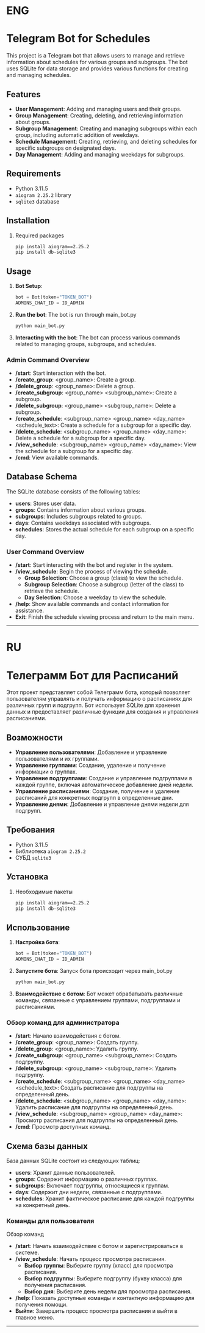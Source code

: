 # ENG
# Telegram Bot for Schedules

This project is a Telegram bot that allows users to manage and retrieve information about schedules for various groups and subgroups. The bot uses SQLite for data storage and provides various functions for creating and managing schedules.

## Features

- **User Management**: Adding and managing users and their groups.
- **Group Management**: Creating, deleting, and retrieving information about groups.
- **Subgroup Management**: Creating and managing subgroups within each group, including automatic addition of weekdays.
- **Schedule Management**: Creating, retrieving, and deleting schedules for specific subgroups on designated days.
- **Day Management**: Adding and managing weekdays for subgroups.

## Requirements

- Python 3.11.5
- `aiogram 2.25.2` library
- `sqlite3` database

## Installation

1. Required packages
   ```bash
   pip install aiogram==2.25.2
   pip install db-sqlite3
   ```

## Usage

1. **Bot Setup**:
   ```python
   bot = Bot(token="TOKEN_BOT")
   ADMINS_CHAT_ID = ID_ADMIN
   ```

2. **Run the bot**:
   The bot is run through main_bot.py
   ```bash
   python main_bot.py
   ```

3. **Interacting with the bot**:
   The bot can process various commands related to managing groups, subgroups, and schedules.

### Admin Command Overview
- **/start**: Start interaction with the bot.
- **/create_group**: <group_name>: Create a group.
- **/delete_group**: <group_name>: Delete a group.
- **/create_subgroup**: <group_name> <subgroup_name>: Create a subgroup.
- **/delete_subgroup**: <group_name> <subgroup_name>: Delete a subgroup.
- **/create_schedule**: <subgroup_name> <group_name> <day_name> <schedule_text>: Create a schedule for a subgroup for a specific day.
- **/delete_schedule**: <subgroup_name> <group_name> <day_name>: Delete a schedule for a subgroup for a specific day.
- **/view_schedule**: <subgroup_name> <group_name> <day_name>: View the schedule for a subgroup for a specific day.
- **/cmd**: View available commands.

## Database Schema

The SQLite database consists of the following tables:

- **users**: Stores user data.
- **groups**: Contains information about various groups.
- **subgroups**: Includes subgroups related to groups.
- **days**: Contains weekdays associated with subgroups.
- **schedules**: Stores the actual schedule for each subgroup on a specific day.

### User Command Overview
- **/start**: Start interacting with the bot and register in the system.
- **/view_schedule**: Begin the process of viewing the schedule.
  - **Group Selection**: Choose a group (class) to view the schedule.
  - **Subgroup Selection**: Choose a subgroup (letter of the class) to retrieve the schedule.
  - **Day Selection**: Choose a weekday to view the schedule.
- **/help**: Show available commands and contact information for assistance.
- **Exit**: Finish the schedule viewing process and return to the main menu.
---
# RU
# Телеграмм Бот для Расписаний

Этот проект представляет собой Телеграмм бота, который позволяет пользователям управлять и получать информацию о расписаниях для различных групп и подгрупп. Бот использует SQLite для хранения данных и предоставляет различные функции для создания и управления расписаниями.

## Возможности

- **Управление пользователями**: Добавление и управление пользователями и их группами.
- **Управление группами**: Создание, удаление и получение информации о группах.
- **Управление подгруппами**: Создание и управление подгруппами в каждой группе, включая автоматическое добавление дней недели.
- **Управление расписаниями**: Создание, получение и удаление расписаний для конкретных подгрупп в определенные дни.
- **Управление днями**: Добавление и управление днями недели для подгрупп.

## Требования

- Python 3.11.5
- Библиотека `aiogram 2.25.2 `
- СУБД `sqlite3` 

## Установка

1. Необходимые пакеты
   ```bash
   pip install aiogram==2.25.2
   pip install db-sqlite3
   ```

## Использование

1. **Настройка бота**:
   ```python
   bot = Bot(token="TOKEN_BOT")
   ADMINS_CHAT_ID = ID_ADMIN
   ```

2. **Запустите бота**:
   Запуск бота происходит через main_bot.py
   ```bash
   python main_bot.py
   ```

3. **Взаимодействие с ботом**:
   Бот может обрабатывать различные команды, связанные с управлением группами, подгруппами и расписаниями.

### Обзор команд для администратора
- **/start**: Начало взаимодействия с ботом.
- **/create_group**: <group_name>: Создать группу.
- **/delete_group**: <group_name>: Удалить группу.
- **/create_subgroup**: <group_name> <subgroup_name>: Создать подгруппу.
- **/delete_subgroup**: <group_name> <subgroup_name>: Удалить подгруппу.
- **/create_schedule**: <subgroup_name> <group_name> <day_name> <schedule_text>: Создать расписание для подгруппы на определенный день.
- **/delete_schedule**: <subgroup_name> <group_name> <day_name>: Удалить расписание для подгруппы на определенный день.
- **/view_schedule**: <subgroup_name> <group_name> <day_name>: Просмотр расписания для подгруппы на определенный день.
- **/cmd**: Просмотр доступных команд.

## Схема базы данных

База данных SQLite состоит из следующих таблиц:

- **users**: Хранит данные пользователей.
- **groups**: Содержит информацию о различных группах.
- **subgroups**: Включает подгруппы, относящиеся к группам.
- **days**: Содержит дни недели, связанные с подгруппами.
- **schedules**: Хранит фактическое расписание для каждой подгруппы на конкретный день.

### Команды для пользователя 

Обзор команд
- **/start**: Начать взаимодействие с ботом и зарегистрироваться в системе.
- **/view_schedule**: Начать процесс просмотра расписания.
  - **Выбор группы**: Выберите группу (класс) для просмотра расписания.
  - **Выбор подгруппы**: Выберите подгруппу (букву класса) для получения расписания.
  - **Выбор дня**: Выберите день недели для просмотра расписания.
- **/help**: Показать доступные команды и контактную информацию для получения помощи.
- **Выйти**: Завершить процесс просмотра расписания и выйти в главное меню.

--- 
